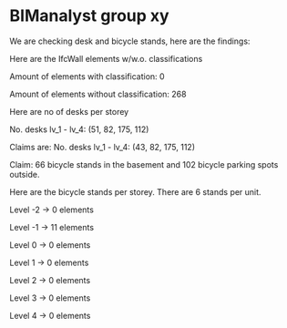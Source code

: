 # BIManalyst group xy
We are checking desk and bicycle stands, here are the findings:

Here are the IfcWall elements w/w.o. classifications

Amount of elements with classification: 0

Amount of elements without classification: 268

Here are no of desks per storey

No. desks lv_1 - lv_4: (51, 82, 175, 112)

Claims are:
No. desks lv_1 - lv_4: (43, 82, 175, 112)


Claim: 66 bicycle stands in the basement and 102 bicycle parking spots outside. 


Here are the bicycle stands per storey. There are 6 stands per unit.

Level -2 → 0 elements

Level -1 → 11 elements

Level 0 → 0 elements

Level 1 → 0 elements

Level 2 → 0 elements

Level 3 → 0 elements

Level 4 → 0 elements
